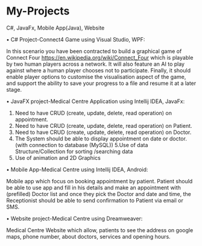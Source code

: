 # My-Projects
C#, JavaFx, Mobile App(Java), Website



•	C# Project-Connect4 Game using Visual Studio, WPF:

In this scenario you have been contracted to build a graphical game of Connect Four https://en.wikipedia.org/wiki/Connect_Four which is playable by two human players across a network. It will also feature an AI to play against where a human player chooses not to participate. Finally, it should enable player options to customise the visualisation aspect of the game, and support the ability to save your progress to a file and resume it at a later stage.

•	JavaFX project-Medical Centre Application using Intellij IDEA, JavaFx:

1. Need to have CRUD (create, update, delete, read operation) on appointment. 
 2. Need to have CRUD (create, update, delete, read operation) on Patient. 
 3. Need to have CRUD (create, update, delete, read operation) on Doctor.
 4. The System should be able to display appointment on date or doctor.
    (with connection to database (MySQL))
 5.Use of data Structure/Collection for sorting /searching data 
 6. Use of animation and 2D Graphics 

•	Mobile App-Medical Centre using Intellij IDEA, Android:

Mobile app which focus on booking appointment by patient. Patient should be able to use app and fill in his details and make an appointment with (prefilled) Doctor list and once they pick the Doctor and date and time, the Receptionist should be able to send confirmation to Patient via email or SMS. 

•	Website project-Medical Centre using Dreamweaver:

 Medical Centre Website which allow, patients to see the address on google maps, phone number, about doctors, services and opening hours.











